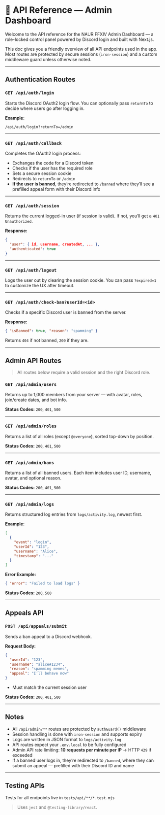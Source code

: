 # 📘 API Reference — Admin Dashboard

Welcome to the API reference for the NAUR FFXIV Admin Dashboard — a role-locked control panel powered by Discord login and built with Next.js.

This doc gives you a friendly overview of all API endpoints used in the app. Most routes are protected by secure sessions (`iron-session`) and a custom middleware guard unless otherwise noted.

---

## Authentication Routes

### `GET /api/auth/login`
Starts the Discord OAuth2 login flow. You can optionally pass `returnTo` to decide where users go after logging in.

**Example:**
```url
/api/auth/login?returnTo=/admin
```

---

### `GET /api/auth/callback`
Completes the OAuth2 login process:
- Exchanges the code for a Discord token
- Checks if the user has the required role
- Sets a secure session cookie
- Redirects to `returnTo` or `/admin`
- **If the user is banned**, they’re redirected to `/banned` where they’ll see a prefilled appeal form with their Discord info

---

### `GET /api/auth/session`
Returns the current logged-in user (if session is valid). If not, you’ll get a `401 Unauthorized`.

**Response:**
```json
{
  "user": { id, username, createdAt, ... },
  "authenticated": true
}
```

---

### `GET /api/auth/logout`
Logs the user out by clearing the session cookie. You can pass `?expired=1` to customize the UX after timeout.

---

### `GET /api/auth/check-ban?userId=<id>`
Checks if a specific Discord user is banned from the server.

**Response:**
```json
{ "isBanned": true, "reason": "spamming" }
```
Returns `404` if not banned, `200` if they are.

---

## Admin API Routes

> All routes below require a valid session and the right Discord role.

### `GET /api/admin/users`
Returns up to 1,000 members from your server — with avatar, roles, join/create dates, and bot info.

**Status Codes:** `200`, `401`, `500`

---

### `GET /api/admin/roles`
Returns a list of all roles (except `@everyone`), sorted top-down by position.

**Status Codes:** `200`, `401`, `500`

---

### `GET /api/admin/bans`
Returns a list of all banned users. Each item includes user ID, username, avatar, and optional reason.

**Status Codes:** `200`, `401`, `500`

---

### `GET /api/admin/logs`
Returns structured log entries from `logs/activity.log`, newest first.

**Example:**
```json
[
  {
    "event": "login",
    "userId": "123",
    "username": "Alice",
    "timestamp": "..."
  }
]
```

**Error Example:**
```json
{ "error": "Failed to load logs" }
```

**Status Codes:** `200`, `500`

---

## Appeals API

### `POST /api/appeals/submit`
Sends a ban appeal to a Discord webhook.

**Request Body:**
```json
{
  "userId": "123",
  "username": "alice#1234",
  "reason": "spamming memes",
  "appeal": "I’ll behave now"
}
```

- Must match the current session user

**Status Codes:** `200`, `401`, `500`

---

## Notes

- All `/api/admin/**` routes are protected by `authGuard()` middleware
- Session handling is done with `iron-session` and supports expiry
- Logs are written in JSON format to `logs/activity.log`
- API routes expect your `.env.local` to be fully configured
- Admin API rate limiting: **10 requests per minute per IP** → HTTP `429` if exceeded
- If a banned user logs in, they’re redirected to `/banned`, where they can submit an appeal — prefilled with their Discord ID and name

---

## Testing APIs

Tests for all endpoints live in `tests/api/**/*.test.mjs`

> Uses `jest` and `@testing-library/react`.